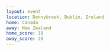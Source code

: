 ```yaml
---
layout: event
location: Donnybrook, Dublin, Ireland
home: Canada
away: New Zealand
home_score: 10
away_score: 20
---
```

